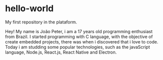 # hello-world
My first repository in the plataform.

Hey! My name is João Peter, i am a 17 years old programming enthusiast from Brazil. I started programming with C language, with the objective of create embedded projects, there was when i discovered that i love to code. Today i am studding some popular technologies, such as the javaScript language, Node.js, React.js, React Native and Electron.  
